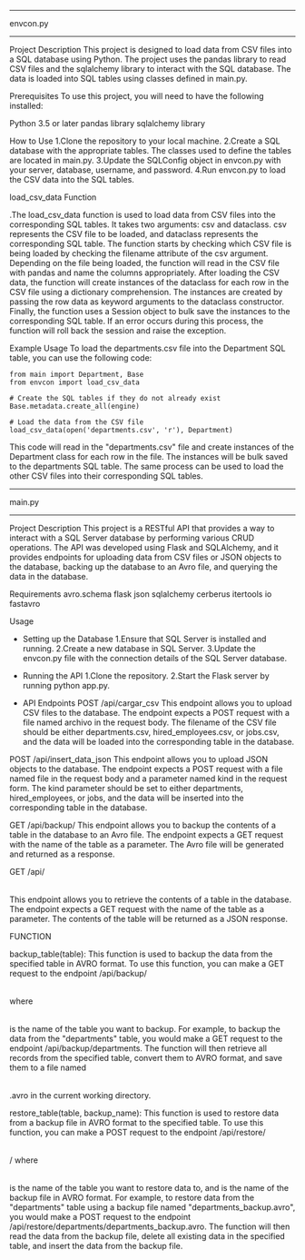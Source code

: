 ******
envcon.py
*********
Project Description
This project is designed to load data from CSV files into a SQL database using Python. The project uses the pandas library to read CSV files and the sqlalchemy library to interact with the SQL database. The data is loaded into SQL tables using classes defined in main.py.

Prerequisites
To use this project, you will need to have the following installed:

Python 3.5 or later
pandas library
sqlalchemy library

How to Use
1.Clone the repository to your local machine.
2.Create a SQL database with the appropriate tables. The classes used to define the tables are located in main.py.
3.Update the SQLConfig object in envcon.py with your server, database, username, and password.
4.Run envcon.py to load the CSV data into the SQL tables.


load_csv_data Function

.The load_csv_data function is used to load data from CSV files into the corresponding SQL tables. It takes two arguments: csv and dataclass. csv represents the CSV file to be loaded, and dataclass represents the corresponding SQL table.
The function starts by checking which CSV file is being loaded by checking the filename attribute of the csv argument. Depending on the file being loaded, the function will read in the CSV file with pandas and name the columns appropriately.
After loading the CSV data, the function will create instances of the dataclass for each row in the CSV file using a dictionary comprehension. The instances are created by passing the row data as keyword arguments to the dataclass constructor.
Finally, the function uses a Session object to bulk save the instances to the corresponding SQL table. If an error occurs during this process, the function will roll back the session and raise the exception.

Example Usage
To load the departments.csv file into the Department SQL table, you can use the following code:


    from main import Department, Base
    from envcon import load_csv_data
    
    # Create the SQL tables if they do not already exist
    Base.metadata.create_all(engine)
    
    # Load the data from the CSV file
    load_csv_data(open('departments.csv', 'r'), Department)

This code will read in the "departments.csv" file and create instances of the Department class for each row in the file. The instances will be bulk saved to the departments SQL table. The same process can be used to load the other CSV files into their corresponding SQL tables.

******
main.py
*********

Project Description
This project is a RESTful API that provides a way to interact with a SQL Server database by performing various CRUD operations. The API was developed using Flask and SQLAlchemy, and it provides endpoints for uploading data from CSV files or JSON objects to the database, backing up the database to an Avro file, and querying the data in the database.

Requirements
avro.schema
flask
json
sqlalchemy
cerberus
itertools
io
fastavro

Usage
* Setting up the Database
1.Ensure that SQL Server is installed and running.
2.Create a new database in SQL Server.
3.Update the envcon.py file with the connection details of the SQL Server database.
* Running the API
1.Clone the repository.
2.Start the Flask server by running python app.py.

* API Endpoints
POST /api/cargar_csv
This endpoint allows you to upload CSV files to the database. The endpoint expects a POST request with a file named archivo in the request body. The filename of the CSV file should be either departments.csv, hired_employees.csv, or jobs.csv, and the data will be loaded into the corresponding table in the database.

POST /api/insert_data_json
This endpoint allows you to upload JSON objects to the database. The endpoint expects a POST request with a file named file in the request body and a parameter named kind in the request form. The kind parameter should be set to either departments, hired_employees, or jobs, and the data will be inserted into the corresponding table in the database.

GET /api/backup/<table>
This endpoint allows you to backup the contents of a table in the database to an Avro file. The endpoint expects a GET request with the name of the table as a parameter. The Avro file will be generated and returned as a response.

GET /api/<table>
This endpoint allows you to retrieve the contents of a table in the database. The endpoint expects a GET request with the name of the table as a parameter. The contents of the table will be returned as a JSON response.


FUNCTION

backup_table(table): This function is used to backup the data from the specified table in AVRO format. To use this function, you can make a GET request to the endpoint /api/backup/<table> where <table> is the name of the table you want to backup. For example, to backup the data from the "departments" table, you would make a GET request to the endpoint /api/backup/departments. The function will then retrieve all records from the specified table, convert them to AVRO format, and save them to a file named <table>.avro in the current working directory.

restore_table(table, backup_name): This function is used to restore data from a backup file in AVRO format to the specified table. To use this function, you can make a POST request to the endpoint /api/restore/<table>/<backup> where <table> is the name of the table you want to restore data to, and <backup> is the name of the backup file in AVRO format. For example, to restore data from the "departments" table using a backup file named "departments_backup.avro", you would make a POST request to the endpoint /api/restore/departments/departments_backup.avro. The function will then read the data from the backup file, delete all existing data in the specified table, and insert the data from the backup file.

